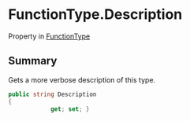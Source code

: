 # FunctionType.Description

Property in [FunctionType](api/csharp/yarn.functiontype.md)

## Summary


Gets a more verbose description of this type.


```csharp
public string Description
{
            get; set; }
```

